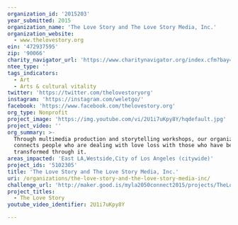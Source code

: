 ```yaml
---
organization_id: '2015203'
year_submitted: 2015
organization_name: 'The Love Story and The Love Story Media, Inc.'
organization_website:
  - www.thelovestory.org
ein: '472937595'
zip: '90066'
charity_navigator_url: 'https://www.charitynavigator.org/index.cfm?bay=search.profile&ein=472937595'
ntee_type: ''
tags_indicators:
  - Art
  - Arts & cultural vitality
twitter: 'https://twitter.com/thelovestoryorg'
instagram: 'https://instagram.com/weletgo/'
facebook: 'https://www.facebook.com/thelovestory.org'
org_type: Nonprofit
project_image: 'https://img.youtube.com/vi/2U1i7uKpy8Y/hqdefault.jpg'
project_video: ''
org_summary: >-
  Through multimedia production and storytelling workshops, our organization
  connects people who are dealing with love loss with those who have been
  transformed through it.
areas_impacted: 'East LA,Westside,City of Los Angeles (citywide)'
project_ids: '5102305'
title: 'The Love Story and The Love Story Media, Inc.'
uri: /organizations/the-love-story-and-the-love-story-media-inc/
challenge_url: 'http://maker.good.is/myla2050connect2015/projects/TheLoveStory.html'
project_titles:
  - The Love Story
youtube_video_identifier: 2U1i7uKpy8Y

---
```

